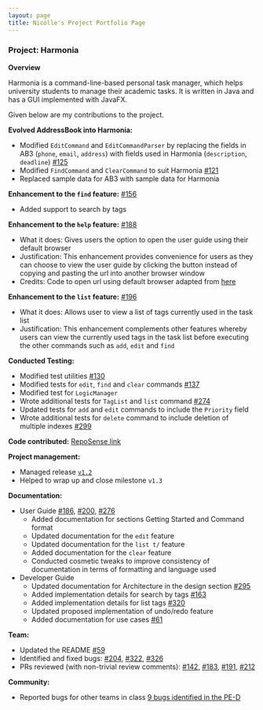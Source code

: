 ```yaml
---
layout: page
title: Nicolle's Project Portfolio Page
---
```


### Project: Harmonia

**Overview**

Harmonia is a command-line-based personal task manager, which helps university students to manage their academic tasks. It is written in Java and has a GUI implemented with JavaFX.

Given below are my contributions to the project.

**Evolved AddressBook into Harmonia:**
- Modified `EditCommand` and `EditCommandParser` by replacing the fields in AB3 (`phone`, `email`, `address`) with fields used in Harmonia (`description`, `deadline`) [#125](https://github.com/AY2122S2-CS2103T-T09-1/tp/pull/125)
- Modified `FindCommand` and `ClearCommand` to suit Harmonia [#121](https://github.com/AY2122S2-CS2103T-T09-1/tp/pull/121)
- Replaced sample data for AB3 with sample data for Harmonia

**Enhancement to the `find` feature:** [#156](https://github.com/AY2122S2-CS2103T-T09-1/tp/pull/156)
- Added support to search by tags

**Enhancement to the `help` feature:** [#188](https://github.com/AY2122S2-CS2103T-T09-1/tp/pull/188)
- What it does: Gives users the option to open the user guide using their default browser
- Justification: This enhancement provides convenience for users as they can choose to view the user guide by clicking the button instead of copying and pasting the url into another browser window
- Credits: Code to open url using default browser adapted from [here](https://stackoverflow.com/questions/5226212/how-to-open-the-default-webbrowser-using-java) 
    
**Enhancement to the `list` feature:** [#196](https://github.com/AY2122S2-CS2103T-T09-1/tp/pull/196)
- What it does: Allows user to view a list of tags currently used in the task list
- Justification: This enhancement complements other features whereby users can view the currently used tags in the task list before executing the other commands such as `add`, `edit` and `find`

**Conducted Testing:**
- Modified test utilities [#130](https://github.com/AY2122S2-CS2103T-T09-1/tp/pull/130)
- Modified tests for `edit`, `find` and `clear` commands [#137](https://github.com/AY2122S2-CS2103T-T09-1/tp/pull/137)
- Modified test for `LogicManager`
- Wrote additional tests for `TagList` and `list` command [#274](https://github.com/AY2122S2-CS2103T-T09-1/tp/pull/274)
- Updated tests for `add` and `edit` commands to include the `Priority` field
- Wrote additional tests for `delete` command to include deletion of multiple indexes [#299](https://github.com/AY2122S2-CS2103T-T09-1/tp/pull/299)

**Code contributed:** [RepoSense link](https://nus-cs2103-ay2122s2.github.io/tp-dashboard/?search=nicollegann&breakdown=true)

**Project management:**
- Managed release [`v1.2`](https://github.com/AY2122S2-CS2103T-T09-1/tp/releases/tag/v1.2) 
- Helped to wrap up and close milestone `v1.3`
  
**Documentation:**
- User Guide [#186](https://github.com/AY2122S2-CS2103T-T09-1/tp/pull/186), [#200](https://github.com/AY2122S2-CS2103T-T09-1/tp/pull/200), [#276](https://github.com/AY2122S2-CS2103T-T09-1/tp/pull/276)
  - Added documentation for sections Getting Started and Command format
  - Updated documentation for the `edit` feature
  - Updated documentation for the `list t/` feature
  - Added documentation for the `clear` feature
  - Conducted cosmetic tweaks to improve consistency of documentation in terms of formatting and language used
- Developer Guide
  - Updated documentation for Architecture in the design section [#295](https://github.com/AY2122S2-CS2103T-T09-1/tp/pull/295)
  - Added implementation details for search by tags [#163](https://github.com/AY2122S2-CS2103T-T09-1/tp/pull/163)
  - Added implementation details for list tags [#320](https://github.com/AY2122S2-CS2103T-T09-1/tp/pull/320)
  - Updated proposed implementation of undo/redo feature
  - Added documentation for use cases [#61](https://github.com/AY2122S2-CS2103T-T09-1/tp/pull/61)
  
**Team:**
- Updated the README [#59](https://github.com/AY2122S2-CS2103T-T09-1/tp/pull/59)
- Identified and fixed bugs: [#204](https://github.com/AY2122S2-CS2103T-T09-1/tp/pull/204), [#322](https://github.com/AY2122S2-CS2103T-T09-1/tp/pull/322), [#326](https://github.com/AY2122S2-CS2103T-T09-1/tp/pull/326)
- PRs reviewed (with non-trivial review comments): [#142](https://github.com/AY2122S2-CS2103T-T09-1/tp/pull/142), [#183](https://github.com/AY2122S2-CS2103T-T09-1/tp/pull/183), [#191](https://github.com/AY2122S2-CS2103T-T09-1/tp/pull/191), [#212](https://github.com/AY2122S2-CS2103T-T09-1/tp/pull/212)

**Community:**
- Reported bugs for other teams in class [9 bugs identified in the PE-D](https://github.com/nicollegann/ped/issues)
